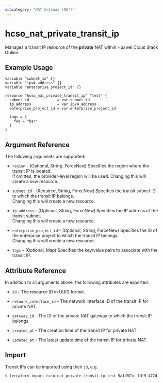 ```yaml
---
subcategory: "NAT Gateway (NAT)"
---
```


# hcso_nat_private_transit_ip

Manages a transit IP resource of the **private** NAT within Huawei Cloud Stack Online.

## Example Usage

```hcl
variable "subnet_id" {}
variable "ipv4_address" {}
variable "enterprise_project_id" {}

resource "hcso_nat_private_transit_ip" "test" {
  subnet_id             = var.subnet_id
  ip_address            = var.ipv4_address
  enterprise_project_id = var.enterprise_project_id

  tags = {
    foo = "bar"
  }
}
```

## Argument Reference

The following arguments are supported:

* `region` - (Optional, String, ForceNew) Specifies the region where the transit IP is located.  
  If omitted, the provider-level region will be used. Changing this will create a new resource.

* `subnet_id` - (Required, String, ForceNew) Specifies the transit subnet ID to which the transit IP belongs.  
  Changing this will create a new resource.

* `ip_address` - (Optional, String, ForceNew) Specifies the IP address of the transit subnet.  
  Changing this will create a new resource.

* `enterprise_project_id` - (Optional, String, ForceNew) Specifies the ID of the enterprise project to which the transit
  IP belongs.  
  Changing this will create a new resource.

* `tags` - (Optional, Map) Specifies the key/value pairs to associate with the transit IP.

## Attribute Reference

In addition to all arguments above, the following attributes are exported:

* `id` - The resource ID in UUID format.

* `network_interface_id` - The network interface ID of the transit IP for private NAT.

* `gateway_id` - The ID of the private NAT gateway to which the transit IP belongs.

* `created_at` - The creation time of the transit IP for private NAT.

* `updated_at` - The latest update time of the transit IP for private NAT.

## Import

Transit IPs can be imported using their `id`, e.g.

```bash
$ terraform import hcso_nat_private_transit_ip.test 5a1d921c-1df5-477d-8481-317b3fb47b5d
```
